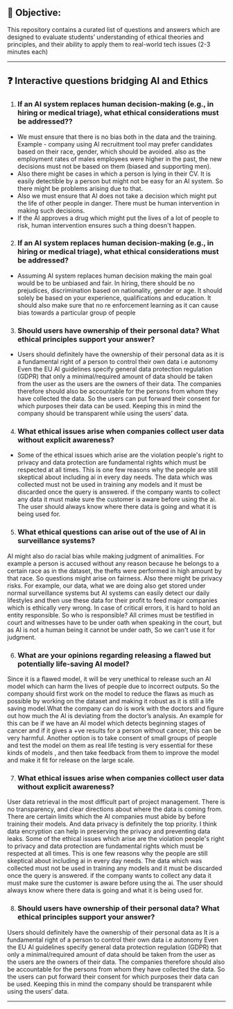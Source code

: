 

## 📌 Objective: 

This repository contains a curated list of questions and answers which are designed to evaluate students’ understanding of ethical theories and principles, and their ability to apply them to real-world tech issues (2-3 minutes each)

---

## ❓ Interactive questions bridging AI and Ethics

1. ### If an AI system replaces human decision-making (e.g., in hiring or medical triage), what ethical considerations must be addressed??

* We must ensure that there is no bias both in the data and the training. 
Example - company using AI recruitment tool may prefer candidates based on their race, gender, which should be avoided. also as the employment rates of males employees were higher in the past, the new decisions must not be based on them (biased and supporting men).
* Also there might be cases in which a person is lying in their CV. It is easily detectible by a person but might not be easy for an AI system. So there might be problems arising due to that. 
* Also we must ensure that AI does not take a decision which might put the life of other people in danger. There must be human intervention in making such decisions. 
* If the AI approves a drug which might put the lives of a lot of people to risk, human intervention ensures such a thing doesn't happen. 

2. ### If an AI system replaces human decision-making (e.g., in hiring or medical triage), what ethical considerations must be addressed?
* Assuming AI system replaces human decision making the main goal would be to be unbiased and fair. In hiring, there should be no prejudices, discrimination based on nationality, gender or age. It should solely be based on your experience, qualifications and education. It should also make sure that no re enforcement learning as it can cause bias towards a particular group of people

3. ### Should users have ownership of their personal data? What ethical principles support your answer?
* Users should definitely have the ownership of their personal data as it is a fundamental right of a person to control their own data i.e autonomy 
Even the EU AI guidelines specify general data protection regulation (GDPR) that only a minimal/required amount of data should be taken from the user as the users are the owners of their data. The companies therefore should also be accountable for the persons from whom they have collected the data. So the users can put forward their consent for which purposes their data can be used. Keeping this in mind the company should be transparent while using the users’ data.

4. ### What ethical issues arise when companies collect user data without explicit awareness?
* Some of the ethical issues which arise are the violation people's right to privacy and data protection are fundamental rights which must be respected at all times.  This is one few reasons why the people are still skeptical about including ai in every day needs. The data which was collected must not be used in training any models and it must be discarded once the query is answered. if the company wants to collect any data it must make sure the customer is aware before using the ai. The user should always know where there data is going and what it is being used for.

5. ### What ethical questions can arise out of the use of AI in surveillance systems?
AI might also do racial bias while making judgment of animalities. For example a person is accused without any reason because he belongs to a certain race as in the dataset, the thefts were performed in high amount by that race. So questions might arise on fairness. Also there might be privacy risks. For example, our data, what we are doing also get stored under normal surveillance systems but AI systems can easily detect our daily lifestyles and then use these data for their profit to feed major companies which is ethically very wrong. In case of critical errors, it is hard to hold an entity responsible. So who is responsible? All crimes must be testified in court and witnesses have to be under oath when speaking in the court, but as AI is not a human being it cannot be under oath, So we can't use it for judgment. 

6. ### What are your opinions regarding releasing a flawed but potentially life-saving AI model?
Since it is a flawed model, it will be very unethical to release such an AI model which can harm the lives of people due to incorrect outputs.
So the company should first work on the model to reduce the flaws as much as possible by working on the dataset and making it robust as it is still a life saving model.What the company can do is work with the doctors and figure out how much the AI is deviating from the doctor’s analysis.
An example for this can be if we have an AI model which detects beginning stages of cancer and if it gives a +ve results for a person without cancer, this can be very harmful. Another option is to take consent of small groups of people and test the model on them as real life testing is very essential for these kinds of models , and then take feedback from them to improve the model and make it fit for release on the large scale.

7. ### What ethical issues arise when companies collect user data without explicit awareness?
User data retrieval in the most difficult part of project management. There is no transparency, and clear directions about where the data is coming from. There are certain limits which the AI companies must abide by before training their models. And data privacy is definitely the top priority. I think data encryption can help in  preserving the privacy and preventing data leaks.
Some of the ethical issues which arise are the violation people's right to privacy and data protection are fundamental rights which must be respected at all times. This is one few reasons why the people are still skeptical about including ai in every day needs. The data which was collected must not be used in training any models and it must be discarded once the query is answered. if the company wants to collect any data it must make sure the customer is aware before using the ai.
The user should always know where there data is going and what it is being used for.

8. ### Should users have ownership of their personal data? What ethical principles support your answer? ###
Users should definitely have the ownership of their personal data as It is a fundamental right of a person to control their own data i.e autonomy  Even the EU AI guidelines specify general data protection regulation (GDPR) that only a minimal/required amount of data should be taken from the user as the users are the owners of their data. The companies therefore should also be accountable for the persons from whom they have collected the data. So the users can put forward their consent for which purposes their data can be used.
Keeping this in mind the company should be transparent while using the users’ data.
     
---

